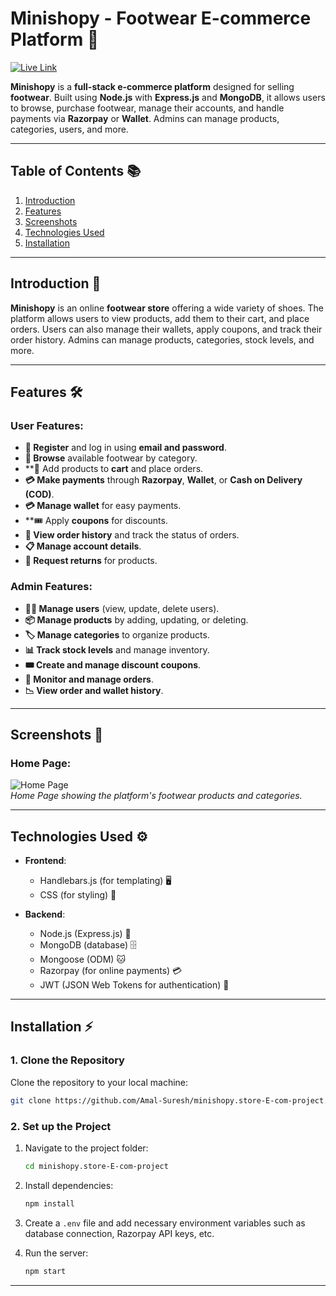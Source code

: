 # **Minishopy - Footwear E-commerce Platform** 👟

[![Live Link](https://img.shields.io/badge/Live%20Link-Click%20Here-brightgreen)](https://minishopy.site/)

**Minishopy** is a **full-stack e-commerce platform** designed for selling **footwear**. Built using **Node.js** with **Express.js** and **MongoDB**, it allows users to browse, purchase footwear, manage their accounts, and handle payments via **Razorpay** or **Wallet**. Admins can manage products, categories, users, and more.

---

## **Table of Contents** 📚

1. [Introduction](#introduction)  
2. [Features](#features)  
3. [Screenshots](#screenshots)  
4. [Technologies Used](#technologies-used)  
5. [Installation](#installation)  

---

## **Introduction** 📖

**Minishopy** is an online **footwear store** offering a wide variety of shoes. The platform allows users to view products, add them to their cart, and place orders. Users can also manage their wallets, apply coupons, and track their order history. Admins can manage products, categories, stock levels, and more.

---

## **Features** 🛠️

### **User Features:**
- **🚶 Register** and log in using **email and password**.
- **👟 Browse** available footwear by category.
- **🛒 Add products to **cart** and place orders.
- **💳 Make payments** through **Razorpay**, **Wallet**, or **Cash on Delivery (COD)**.
- **💳 Manage wallet** for easy payments.
- **🎟️ Apply **coupons** for discounts.
- **📜 View order history** and track the status of orders.
- **📋 Manage account details**.
- **🔄 Request returns** for products.

### **Admin Features:**
- **👩‍💼 Manage users** (view, update, delete users).
- **📦 Manage products** by adding, updating, or deleting.
- **🏷️ Manage categories** to organize products.
- **📊 Track stock levels** and manage inventory.
- **🎟️ Create and manage discount coupons**.
- **📑 Monitor and manage orders**.
- **📉 View order and wallet history**.

---

## **Screenshots** 📸

### **Home Page**:  
![Home Page](https://drive.google.com/uc?export=view&id=1v7vIXQhGuXu87e2fizyonconkG4DHyKO)  
*Home Page showing the platform's footwear products and categories.*

---

## **Technologies Used** ⚙️

- **Frontend**:
  - Handlebars.js (for templating) 🖥️
  - CSS (for styling) 🎨

- **Backend**:
  - Node.js (Express.js) 🚀
  - MongoDB (database) 🗄️
  - Mongoose (ODM) 🐱
  - Razorpay (for online payments) 💳
  - JWT (JSON Web Tokens for authentication) 🔑

---

## **Installation** ⚡

### **1. Clone the Repository**

Clone the repository to your local machine:

```bash
git clone https://github.com/Amal-Suresh/minishopy.store-E-com-project.git
```

### **2. Set up the Project**

1. Navigate to the project folder:
   ```bash
   cd minishopy.store-E-com-project
   ```

2. Install dependencies:
   ```bash
   npm install
   ```

3. Create a `.env` file and add necessary environment variables such as database connection, Razorpay API keys, etc.

4. Run the server:
   ```bash
   npm start
   ```

---
